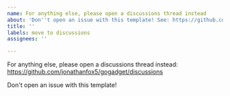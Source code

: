 ```yaml
---
name: For anything else, please open a discussions thread instead
about: 'Don''t open an issue with this template! See: https://github.com/jonathanfox5/gogadget/discussions'
title: ''
labels: move to discussions
assignees: ''

---
```


For anything else, please open a discussions thread instead:
https://github.com/jonathanfox5/gogadget/discussions

Don't open an issue with this template!
